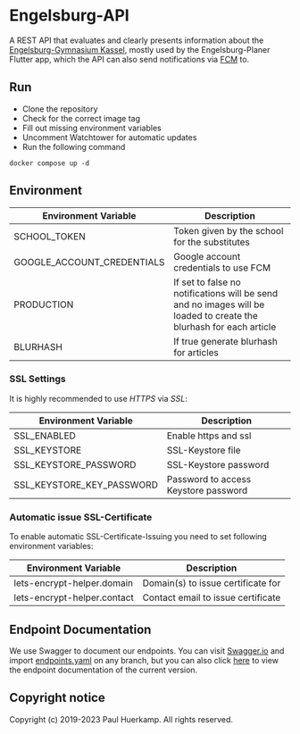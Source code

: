 # Engelsburg-API

A REST API that evaluates and clearly presents information about the [Engelsburg-Gymnasium Kassel](https://engelsburg.smmp.de), mostly used by the Engelsburg-Planer Flutter app, which the API can also send notifications via [FCM](https://firebase.google.com/docs/cloud-messaging) to.

## Run
 - Clone the repository
 - Check for the correct image tag
 - Fill out missing environment variables
 - Uncomment Watchtower for automatic updates
 - Run the following command

```Shell
docker compose up -d
```

## Environment


| Environment Variable       | Description                                                                                                        |
|----------------------------|--------------------------------------------------------------------------------------------------------------------|
| SCHOOL_TOKEN               | Token given by the school for the substitutes                                                                      |
| GOOGLE_ACCOUNT_CREDENTIALS | Google account credentials to use FCM                                                                              |
| PRODUCTION                 | If set to false no notifications will be send and no images will be loaded to create the blurhash for each article | 
| BLURHASH                   | If true generate blurhash for articles                                                                             |

### SSL Settings

It is highly recommended to use *HTTPS* via *SSL*:

| Environment Variable      | Description                          |
|---------------------------|--------------------------------------|
| SSL_ENABLED               | Enable https and ssl                 |
| SSL_KEYSTORE              | SSL-Keystore file                    |
| SSL_KEYSTORE_PASSWORD     | SSL-Keystore password                | 
| SSL_KEYSTORE_KEY_PASSWORD | Password to access Keystore password |

### Automatic issue SSL-Certificate

To enable automatic SSL-Certificate-Issuing you need to set following environment variables:

| Environment Variable        | Description                        |
|-----------------------------|------------------------------------|
| lets-encrypt-helper.domain  | Domain(s) to issue certificate for |
| lets-encrypt-helper.contact | Contact email to issue certificate |

## Endpoint Documentation

We use Swagger to document our endpoints. You can visit [Swagger.io](https://editor.swagger.io/) and
import [endpoints.yaml](.docs/endpoints.yaml) on any branch, but you can also
click [here](https://editor.swagger.io/?url=https://raw.githubusercontent.com/engelsburg/engelsburg-api/main/.docs/endpoints.yaml)
to view the endpoint documentation of the current version.

## Copyright notice

Copyright (c) 2019-2023 Paul Huerkamp. All rights reserved.
